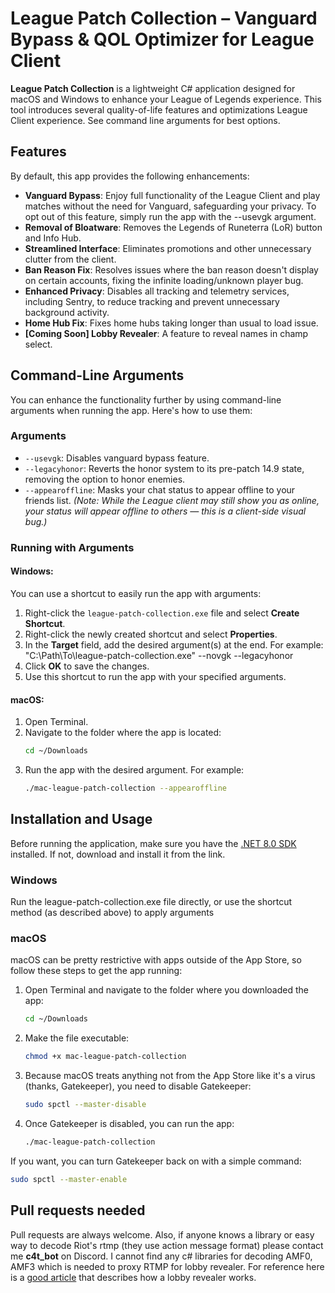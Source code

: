 # League Patch Collection – Vanguard Bypass & QOL Optimizer for League Client

**League Patch Collection** is a lightweight C# application designed for macOS and Windows to enhance your League of Legends experience. This tool introduces several quality-of-life features and optimizations League Client experience. See command line arguments for best options.

## Features

By default, this app provides the following enhancements:
- **Vanguard Bypass**: Enjoy full functionality of the League Client and play matches without the need for Vanguard, safeguarding your privacy. To opt out of this feature, simply run the app with the --usevgk argument.
- **Removal of Bloatware**: Removes the Legends of Runeterra (LoR) button and Info Hub.
- **Streamlined Interface**: Eliminates promotions and other unnecessary clutter from the client.
- **Ban Reason Fix**: Resolves issues where the ban reason doesn't display on certain accounts, fixing the infinite loading/unknown player bug.
- **Enhanced Privacy**: Disables all tracking and telemetry services, including Sentry, to reduce tracking and prevent unnecessary background activity.
- **Home Hub Fix**: Fixes home hubs taking longer than usual to load issue.
- **[Coming Soon] Lobby Revealer**: A feature to reveal names in champ select.

## Command-Line Arguments

You can enhance the functionality further by using command-line arguments when running the app. Here's how to use them:

### Arguments
- `--usevgk`:  Disables vanguard bypass feature.
- `--legacyhonor`: Reverts the honor system to its pre-patch 14.9 state, removing the option to honor enemies.
- `--appearoffline`: Masks your chat status to appear offline to your friends list. *(Note: While the League client may still show you as online, your status will appear offline to others — this is a client-side visual bug.)*

### Running with Arguments

#### Windows:
You can use a shortcut to easily run the app with arguments:

1. Right-click the `league-patch-collection.exe` file and select **Create Shortcut**.
2. Right-click the newly created shortcut and select **Properties**.
3. In the **Target** field, add the desired argument(s) at the end. For example: "C:\Path\To\league-patch-collection.exe" --novgk --legacyhonor
4. Click **OK** to save the changes.
5. Use this shortcut to run the app with your specified arguments.

#### macOS:
1. Open Terminal.
2. Navigate to the folder where the app is located:
    ```bash
    cd ~/Downloads
    ```
3. Run the app with the desired argument. For example:
    ```bash
    ./mac-league-patch-collection --appearoffline
    ```

## Installation and Usage

Before running the application, make sure you have the [.NET 8.0 SDK](https://dotnet.microsoft.com/en-us/download) installed. If not, download and install it from the link.

### Windows
Run the league-patch-collection.exe file directly, or use the shortcut method (as described above) to apply arguments

### macOS
macOS can be pretty restrictive with apps outside of the App Store, so follow these steps to get the app running:

1. Open Terminal and navigate to the folder where you downloaded the app:
    ```bash
    cd ~/Downloads
    ```
2. Make the file executable:
    ```bash
    chmod +x mac-league-patch-collection
    ```
3. Because macOS treats anything not from the App Store like it's a virus (thanks, Gatekeeper), you need to disable Gatekeeper:
    ```bash
    sudo spctl --master-disable
    ```
4. Once Gatekeeper is disabled, you can run the app:
    ```bash
    ./mac-league-patch-collection
    ```

If you want, you can turn Gatekeeper back on with a simple command:
```bash
sudo spctl --master-enable
```
## Pull requests needed

Pull requests are always welcome. Also, if anyone knows a library or easy way to decode Riot's rtmp (they use action message format) please contact me **c4t_bot** on Discord. I cannot find any c# libraries for decoding AMF0, AMF3 which is needed to proxy RTMP for lobby revealer. For reference here is a [good article](https://web-xbaank.vercel.app/blog/Reversing-engineering-lol) that describes how a lobby revealer works.
